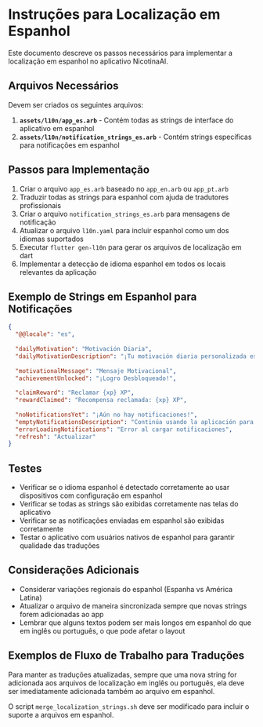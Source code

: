 # Instruções para Localização em Espanhol

Este documento descreve os passos necessários para implementar a localização em espanhol no aplicativo NicotinaAI.

## Arquivos Necessários

Devem ser criados os seguintes arquivos:

1. **`assets/l10n/app_es.arb`** - Contém todas as strings de interface do aplicativo em espanhol
2. **`assets/l10n/notification_strings_es.arb`** - Contém strings específicas para notificações em espanhol

## Passos para Implementação

1. Criar o arquivo `app_es.arb` baseado no `app_en.arb` ou `app_pt.arb`
2. Traduzir todas as strings para espanhol com ajuda de tradutores profissionais
3. Criar o arquivo `notification_strings_es.arb` para mensagens de notificação
4. Atualizar o arquivo `l10n.yaml` para incluir espanhol como um dos idiomas suportados
5. Executar `flutter gen-l10n` para gerar os arquivos de localização em dart
6. Implementar a detecção de idioma espanhol em todos os locais relevantes da aplicação

## Exemplo de Strings em Espanhol para Notificações

```json
{
  "@@locale": "es",
  
  "dailyMotivation": "Motivación Diaria",
  "dailyMotivationDescription": "¡Tu motivación diaria personalizada está aquí. Ábrela para obtener tu recompensa de XP!",
  
  "motivationalMessage": "Mensaje Motivacional",
  "achievementUnlocked": "¡Logro Desbloqueado!",
  
  "claimReward": "Reclamar {xp} XP",
  "rewardClaimed": "Recompensa reclamada: {xp} XP",
  
  "noNotificationsYet": "¡Aún no hay notificaciones!",
  "emptyNotificationsDescription": "Continúa usando la aplicación para recibir mensajes motivacionales y logros.",
  "errorLoadingNotifications": "Error al cargar notificaciones",
  "refresh": "Actualizar"
}
```

## Testes

- Verificar se o idioma espanhol é detectado corretamente ao usar dispositivos com configuração em espanhol
- Verificar se todas as strings são exibidas corretamente nas telas do aplicativo
- Verificar se as notificações enviadas em espanhol são exibidas corretamente
- Testar o aplicativo com usuários nativos de espanhol para garantir qualidade das traduções

## Considerações Adicionais

- Considerar variações regionais do espanhol (Espanha vs América Latina)
- Atualizar o arquivo de maneira sincronizada sempre que novas strings forem adicionadas ao app
- Lembrar que alguns textos podem ser mais longos em espanhol do que em inglês ou português, o que pode afetar o layout

## Exemplos de Fluxo de Trabalho para Traduções

Para manter as traduções atualizadas, sempre que uma nova string for adicionada aos arquivos de localização em inglês ou português, ela deve ser imediatamente adicionada também ao arquivo em espanhol.

O script `merge_localization_strings.sh` deve ser modificado para incluir o suporte a arquivos em espanhol.